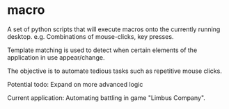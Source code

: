 # macro


A set of python scripts that will execute macros onto the currently running desktop.
e.g. Combinations of mouse-clicks, key presses.

Template matching is used to detect when certain elements of the application in use appear/change.

The objective is to automate tedious tasks such as repetitive mouse clicks.


Potential todo:
Expand on more advanced logic


Current application:
Automating battling in game "Limbus Company".

